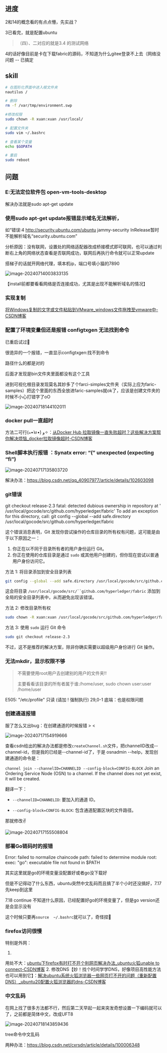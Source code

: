 ## 进度

2和14的概念看的有点点懵，先实战？

3已看完，就是配置ubuntu

> （四）、二对应的就是3.4 的测试网络

4的话好像目前是卡在下载fabric的源码，不知道为什么gitee登录不上去（网络没问题 -- 已搞定

## skill

```bash
# 在图形化界面中进入根文件夹
nautilus /

# 删除
rm -f /var/tmp/environment.swp

#修改权限
sudo chown -R xuan:xuan /usr/local/

# 配置文件夹
sudo vim ~/.bashrc

# 查看某个变量
echo $GOPATH

# 重启
sudo reboot
```

## 问题

### E:无法定位软件包 open-vm-tools-desktop

解决办法就是sudo apt-get update

### 使用sudo apt-get update报错显示域名无法解析，

如“错误:4 http://security.ubuntu.com/ubuntu jammy-security InRelease暂时不能解析域名“security.ubuntu.com”

分析原因：没有联网，设置处的网络适配器改成桥接模式即可联网，也可以通过判断右上角的网络状态查看是否联网成功，联网后再执行命令就可以正常update

搭梯子的话就开网络代理，填本机ip，端口号填小猫的7890

![image-20240714003833135](https://cdn.jsdelivr.net/gh/kixuan/PicGo/image-20240714003833135.png)

【install前都要看看网络是否连接成功，尤其是出现不能解析域名的情况】

### 实现复制

[将Windows复制的文字或文件粘贴到VMware_windows文件拖拽至vmware中-CSDN博客](https://blog.csdn.net/qq_44786250/article/details/125683954)

### 配置了环境变量但还是报错 configtxgen 无法找到命令

已重启试过🤔

很诡异的一个报错，一直显示configtxgen:找不到命令

路径什么的都是对的

后面才发现是bin文件夹里面都没有这个工具

进到可视化根目录发现莫名其妙多了个farci-simples文件夹（实际上应为faric-samples）把这个里面的东西全放进faric-samples就ok了，应该是创建文件夹的时候不小心打错字了oO

![image-20240718144102011](https://cdn.jsdelivr.net/gh/kixuan/PicGo/image-20240718144102011.png)

### docker pull一直超时

方法二可行(๑•̀ㅂ•́)
و✧：[从Docker Hub 拉取镜像一直失败超时？这些解决方案帮你解决烦恼_docker拉取镜像超时-CSDN博客](https://blog.csdn.net/weixin_50160384/article/details/139861337)

### Shell脚本执行报错 ：Synatx error: “(” unexpected (expecting “fi”)

![image-20240717135803720](https://cdn.jsdelivr.net/gh/kixuan/PicGo/image-20240717135803720.png)

解决办法：https://blog.csdn.net/qq_40907977/article/details/102603098

### git错误

git checkout release-2.3 fatal: detected dubious ownership in repository at '
/usr/local/gocode/src/github.com/hyperledger/fabric' To add an exception for this directory, call:    git config
--global --add safe.directory /usr/local/gocode/src/github.com/hyperledger/fabric

这个错误消息表明，Git 发现你尝试操作的仓库目录的所有权有问题，这可能是由于以下原因之一：

1. 你正在以不同于目录所有者的用户身份运行 Git。
2. 你正在使用的仓库目录是通过 `sudo` 或其他用户创建的，但你现在尝试以普通用户身份访问它。

方法 1: 将目录添加到安全目录列表

```Bash
git config --global --add safe.directory /usr/local/gocode/src/github.com/hyperledger/fabric
```

这会将目录 `/usr/local/gocode/src/``github.com/hyperledger/fabric` 添加到全局的安全目录列表中，从而避免出现该错误。

方法 2: 修改目录所有权

```Bash
sudo chown -R xuan:xuan /usr/local/gocode/src/github.com/hyperledger/fabric
```

方法 3: 使用 `sudo` 运行 Git 命令

```Bash
sudo git checkout release-2.3
```

不过，这不是推荐的解决方案，除非你确实需要以超级用户身份进行 Git 操作。

### 无法mkdir，显示权限不够

> 不需要使用root用户去创建别的用户的文件夹!!
>
> 主要看看该目录的所有者属于谁:/home/user, sudo chown user:user /home/user

E505: "/etc/profile" 只读 (请加 ! 强制执行) 29,0-1 底端：也是权限问题

### 创建通道报错

服了怎么又出bug：在创建通道的时候报错 > <

![image-20240717154919666](https://cdn.jsdelivr.net/gh/kixuan/PicGo/image-20240717154919666.png)

查看csdn给出的解决办法都是修改`createChannel.sh`文件，把channelID改成--channel-id，但是我的已经是--channel-id了，于是
osnadmin --help，发现创建通道的命令是：

`channel join --channelID=CHANNELID --config-block=CONFIG-BLOCK`
Join an Ordering Service Node (OSN) to a channel. If the channel does not yet exist, it will be created.

翻译一下：

- `--channelID=CHANNELID`: 要加入的通道 ID。

- `--config-block=CONFIG-BLOCK`: 包含通道配置区块的文件路径。

那就修改✌

![image-20240717155508804](https://cdn.jsdelivr.net/gh/kixuan/PicGo/image-20240717155508804.png)

### 部署Go链码时的报错

Error: failed to normalize chaincode path: failed to determine module root: exec: "go": executable file not found in
$PATH

其实这里就是go的环境变量没配置好或者go没下载好

但是不记得动了什么东西，ubuntu突然中文乱码而且搞了半个小时还没搞好，7.17 先keep到这里

7.18 continue 不知道什么原因，已经配置好go的环境变量了，但是go version还是会显示没有

这个时候只要再`source  ~/.bashrc`就可以了，奇怪捏🤔

### firefox访问很慢

特别是外网：

1.
用处不大：[ubuntu下firefox有时打不开个别网页解决办法_ubuntu火狐unable to connect-CSDN博客](https://blog.csdn.net/lssyg2011/article/details/104058116?utm_medium=distribute.pc_relevant.none-task-blog-2~default~baidujs_baidulandingword~default-4-104058116-blog-131341796.235^v43^pc_blog_bottom_relevance_base5&spm=1001.2101.3001.4242.3&utm_relevant_index=5)
2.
修改DNS【妙！找个时间学学DNS，好像项目高性能方法也可以用到它】：[解决ubuntu系统火狐浏览器一些网页打不开的问题（重新配置DNS）_ubuntu20配置火狐浏览器的dns-CSDN博客](https://blog.csdn.net/weixin_44494462/article/details/104411177?spm=1001.2101.3001.6650.6&utm_medium=distribute.pc_relevant.none-task-blog-2~default~BlogCommendFromBaidu~Rate-6-104411177-blog-104058116.235^v43^pc_blog_bottom_relevance_base5&depth_1-utm_source=distribute.pc_relevant.none-task-blog-2~default~BlogCommendFromBaidu~Rate-6-104411177-blog-104058116.235^v43^pc_blog_bottom_relevance_base5&utm_relevant_index=11)

### 中文乱码

在网上找了很多方法都不行，然后第二天早起一起来突发奇想设置一下编码就可以了，之前都是简体中文，改成UFT8

![image-20240718143859436](https://cdn.jsdelivr.net/gh/kixuan/PicGo/image-20240718143859436.png)

tree命令中文乱码

两种办法：https://blog.csdn.net/cxrsdn/article/details/100006348
